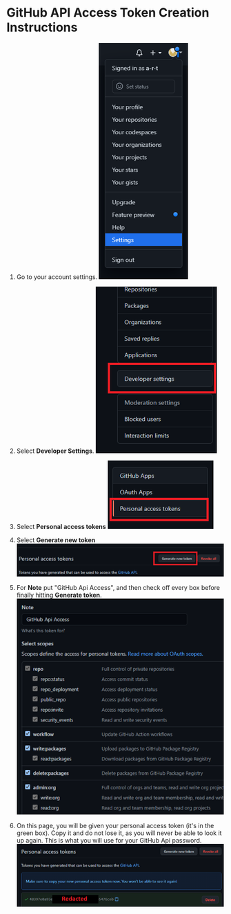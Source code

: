 # GitHub API Access Token Creation Instructions

1. Go to your account settings.
![Account Settings](./images/account_settings.png)

1. Select **Developer Settings**.
![Developer Settings](./images/developer_settings.png)

1. Select **Personal access tokens**
![Personal Access Tokens Settings](./images/personal_access_tokens_settings.png)

1. Select **Generate new token**
![Generate New Token](./images/generate_new_token.png)

1. For **Note** put "GitHub Api Access", and then check off every box before finally hitting **Generate token**.
![Token Permissions](./images/token_permissions.png)

1. On this page, you will be given your personal access token (it's in the green box). Copy it and do not lose it, as you will never be able to look it up again. This is what you will use for your GitHub Api password.
![Personal Access Token Copy](./images/personal_access_token_copy.png)

